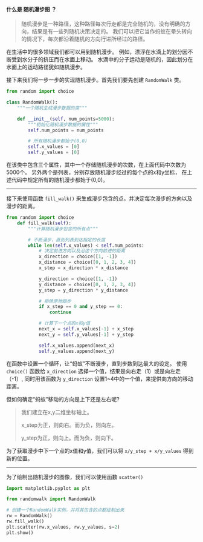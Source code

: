 #### 什么是 随机漫步图 ？
> 随机漫步是一种路径，这种路径每次行走都是完全随机的，没有明确的方向，结果是有一些列随机决策决定的。
> 我们可以把它当作蚂蚁在晕头转向的情况下，每次都沿着随机的方向行进所经过的路径。

在生活中的很多领域我们都可以用到随机漫步。
例如，漂浮在水滴上的划分因不断受到水分子的挤压而在水面上移动。
水滴中的分子运动是随机的，因此划分在水面上的运动路径犹如随机漫步。

接下来我们将一步一步的实现随机漫步。首先我们要先创建 `RandomWalk` 类。

```python
from random import choice

class RandomWalk():
    """一个随机生成漫步数据的类"""

    def __init__(self, num_points=5000):
        """初始化随机漫步数据的属性"""
        self.num_points = num_points

        # 所有随机漫步都始于(0,0)
        self.x_values = [0]
        self.y_values = [0]
```

在该类中包含三个属性，其中一个存储随机漫步的次数，在上面代码中次数为5000个。
另外两个是列表，分别存放随机漫步经过的每个点的x和y坐标，
在上述代码中规定所有的随机漫步都始于(0,0)。

---
接下来使用函数 `fill_walk()` 来生成漫步包含的点，并决定每次漫步的方向以及漫步的距离。

```python
from random import choice
    def fill_walk(self):
        """计算随机漫步包含的所有点"""

        # 不断漫步，直到列表到达指定的长度
        while len(self.x_values) < self.num_points:
            # 决定前进方向以及沿这个方向前进的距离
            x_direction = choice([1, -1])
            x_distance = choice([0, 1, 2, 3, 4])
            x_step = x_direction * x_distance

            y_direction = choice([1, -1])
            y_distance = choice([0, 1, 2, 3, 4])
            y_step = y_direction * y_distance

            # 拒绝原地踏步
            if x_step == 0 and y_step == 0:
                continue

            # 计算下一个点的x和y值
            next_x = self.x_values[-1] + x_step
            next_y = self.y_values[-1] + y_step

            self.x_values.append(next_x)
            self.y_values.append(next_y)
```
在函数中设置一个循环，让“蚂蚁”不断漫步，直到步数到达最大的设定。
使用 `choice()` 函数给 `x_direction` 选择一个值，结果是向右走（1）或是向左走（-1）,
同时用该函数为 `y_direction` 设置1~4中的一个值，来提供向方向的移动距离。

但如何确定“蚂蚁”移动的方向是上下还是左右呢?
> 我们建立在x,y二维坐标轴上。
> 
> x_step为正，则向右。而为负，则向左。
>
> y_step为正，则向上。而为负，则向下。

为了获取漫步中下一个点的x值和y值，我们可以将 `x/y_step + x/y_values` 得到新的位置。

---

为了绘制出随机漫步的图像，我们可以使用函数 `scatter()`

```python
import matplotlib.pyplot as plt

from randomwalk import RandomWalk

# 创建一个RandomWalk实例，并将其包含的点都绘制出来
rw = RandomWalk()
rw.fill_walk()
plt.scatter(rw.x_values, rw.y_values, s=2)
plt.show()
```
